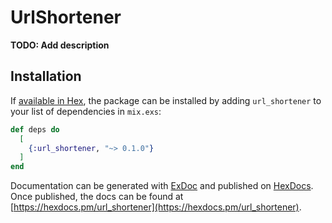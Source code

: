 # UrlShortener

**TODO: Add description**

## Installation

If [available in Hex](https://hex.pm/docs/publish), the package can be installed
by adding `url_shortener` to your list of dependencies in `mix.exs`:

```elixir
def deps do
  [
    {:url_shortener, "~> 0.1.0"}
  ]
end
```

Documentation can be generated with [ExDoc](https://github.com/elixir-lang/ex_doc)
and published on [HexDocs](https://hexdocs.pm). Once published, the docs can
be found at [https://hexdocs.pm/url_shortener](https://hexdocs.pm/url_shortener).

